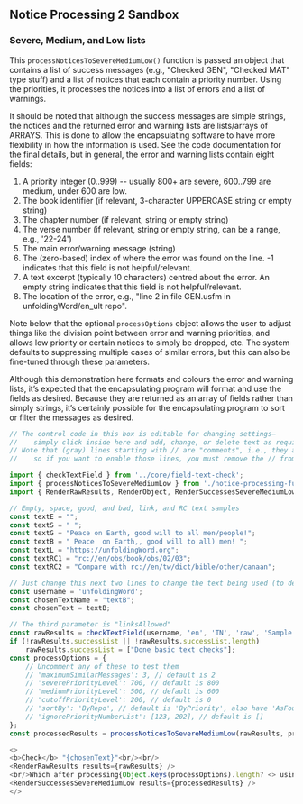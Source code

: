 ## Notice Processing 2 Sandbox

### Severe, Medium, and Low lists

This `processNoticesToSevereMediumLow()` function is passed an object that contains a list of success messages (e.g., "Checked GEN", "Checked MAT" type stuff) and a list of notices that each contain a priority number. Using the priorities, it processes the notices into a list of errors and a list of warnings.

It should be noted that although the success messages are simple strings, the notices and the returned error and warning lists are lists/arrays of ARRAYS. This is done to allow the encapsulating software to have more flexibility in how the information is used. See the code documentation for the final details, but in general, the error and warning lists contain eight fields:

1. A priority integer (0..999) -- usually 800+ are severe, 600..799 are medium, under 600 are low.
2. The book identifier (if relevant, 3-character UPPERCASE string or empty string)
3. The chapter number (if relevant, string or empty string)
4. The verse number (if relevant, string or empty string, can be a range, e.g., '22-24')
5. The main error/warning message (string)
6. The (zero-based) index of where the error was found on the line. -1 indicates that this field is not helpful/relevant.
7. A text excerpt (typically 10 characters) centred about the error. An empty string indicates that this field is not helpful/relevant.
8. The location of the error, e.g., "line 2 in file GEN.usfm in unfoldingWord/en_ult repo".

Note below that the optional `processOptions` object allows the user to adjust things like the division point between error and warning priorities, and allows low priority or certain notices to simply be dropped, etc. The system defaults to suppressing multiple cases of similar errors, but this can also be fine-tuned through these parameters.

Although this demonstration here formats and colours the error and warning lists, it’s expected that the encapsulating program will format and use the fields as desired. Because they are returned as an array of fields rather than simply strings, it’s certainly possible for the encapsulating program to sort or filter the messages as desired.

```js
// The control code in this box is editable for changing settings—
//    simply click inside here and add, change, or delete text as required.
// Note that (gray) lines starting with // are "comments", i.e., they are ignored by the software
//    so if you want to enable those lines, you must remove the // from the beginning of the line.

import { checkTextField } from '../core/field-text-check';
import { processNoticesToSevereMediumLow } from './notice-processing-functions';
import { RenderRawResults, RenderObject, RenderSuccessesSevereMediumLow } from '../demos/RenderProcessedResults';

// Empty, space, good, and bad, link, and RC text samples
const textE = "";
const textS = " ";
const textG = "Peace on Earth, good will to all men/people!";
const textB = " Peace  on Earth,, good will to all) men! ";
const textL = "https://unfoldingWord.org";
const textRC1 = "rc://en/obs/book/obs/02/03";
const textRC2 = "Compare with rc://en/tw/dict/bible/other/canaan";

// Just change this next two lines to change the text being used (to demonstrate differing results)
const username = 'unfoldingWord';
const chosenTextName = "textB";
const chosenText = textB;

// The third parameter is "linksAllowed"
const rawResults = checkTextField(username, 'en', 'TN', 'raw', 'Sample', chosenText, false, 'in '+chosenTextName+' that was supplied');
if (!rawResults.successList || !rawResults.successList.length)
    rawResults.successList = ["Done basic text checks"];
const processOptions = {
    // Uncomment any of these to test them
    // 'maximumSimilarMessages': 3, // default is 2
    // 'severePriorityLevel': 700, // default is 800
    // 'mediumPriorityLevel': 500, // default is 600
    // 'cutoffPriorityLevel': 200, // default is 0
    // 'sortBy': 'ByRepo', // default is 'ByPriority', also have 'AsFound'
    // 'ignorePriorityNumberList': [123, 202], // default is []
};
const processedResults = processNoticesToSevereMediumLow(rawResults, processOptions);

<>
<b>Check</b> "{chosenText}"<br/><br/>
<RenderRawResults results={rawResults} />
<br/>Which after processing{Object.keys(processOptions).length? <> using <b>processOptions</b><RenderObject thisObject={processOptions} /></>:''} then becomes:<br/><br/>
<RenderSuccessesSevereMediumLow results={processedResults} />
</>
```
